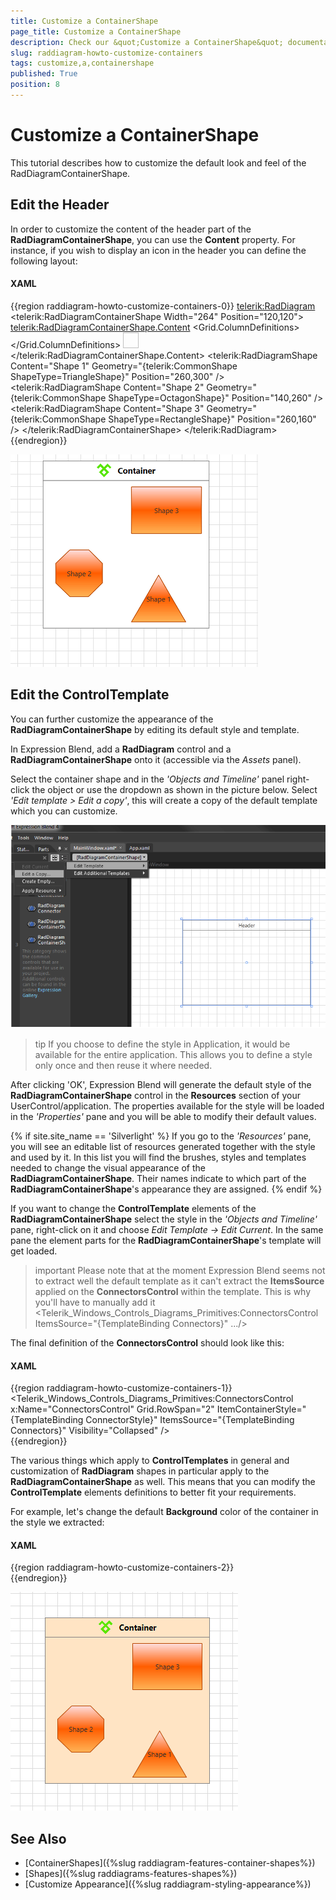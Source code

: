 ```yaml
---
title: Customize a ContainerShape
page_title: Customize a ContainerShape
description: Check our &quot;Customize a ContainerShape&quot; documentation article for the RadDiagram WPF control.
slug: raddiagram-howto-customize-containers
tags: customize,a,containershape
published: True
position: 8
---
```


# Customize a ContainerShape

This tutorial describes how to customize the default look and feel of the RadDiagramContainerShape.

## Edit the Header

In order to customize the content of the header part of the __RadDiagramContainerShape__, you can use the __Content__ property. For instance, if you wish to display an icon in the header you can define the following layout:		

#### __XAML__
{{region raddiagram-howto-customize-containers-0}}
    <telerik:RadDiagram>
        <telerik:RadDiagramContainerShape Width="264" Position="120,120">
            <telerik:RadDiagramContainerShape.Content>
                <Grid Height="Auto">
                    <Grid.ColumnDefinitions>
                        <ColumnDefinition Width="Auto" />
                        <ColumnDefinition Width="*" />
                    </Grid.ColumnDefinitions>
                    <Image Grid.Column="0"
                            Width="25"
                            Height="25"
                            HorizontalAlignment="Center"
                            VerticalAlignment="Center"
                            Source="TelerikIcon.png" />
                    <TextBlock Grid.Column="1"
                                Margin="10,0,0,0"
                                VerticalAlignment="Center"
                                FontSize="13"
                                FontWeight="Bold"
                                Text="Container" />
                </Grid>
            </telerik:RadDiagramContainerShape.Content>
            <telerik:RadDiagramShape Content="Shape 1"
                                        Geometry="{telerik:CommonShape ShapeType=TriangleShape}"
                                        Position="260,300" />
            <telerik:RadDiagramShape Content="Shape 2"
                                        Geometry="{telerik:CommonShape ShapeType=OctagonShape}"
                                        Position="140,260" />
            <telerik:RadDiagramShape Content="Shape 3"
                                        Geometry="{telerik:CommonShape ShapeType=RectangleShape}"
                                        Position="260,160" />
        </telerik:RadDiagramContainerShape>
    </telerik:RadDiagram>
{{endregion}}

![Rad Diagram How To Customize Containers Content](images/RadDiagram_HowTo_Customize_ContainersContent.png)

## Edit the ControlTemplate

You can further customize the appearance of the __RadDiagramContainerShape__ by editing its default style and template.	  

In Expression Blend, add a __RadDiagram__ control and a __RadDiagramContainerShape__ onto it (accessible via the *Assets* panel).		

Select the container shape and in the *'Objects and Timeline'* panel right-click the object or use the dropdown as shown in the picture below. Select *'Edit template > Edit a copy'*, this will create a copy of the default template which you can customize.

![Rad Diagram How To Customize Containers](images/RadDiagram_HowTo_Customize_Containers.png)

>tip If you choose to define the style in Application, it would be available for the entire application. This allows you to define a style only once and then reuse it where needed.		  

After clicking 'OK', Expression Blend will generate the default style of the __RadDiagramContainerShape__ control in the __Resources__ section of your UserControl/application. The properties available for the style will be loaded in the *'Properties'* pane and you will be able to modify their default values.

{% if site.site_name == 'Silverlight' %}
If you go to the *'Resources'* pane, you will see an editable list of resources generated together with the style and used by it. In this list you will find the brushes, styles and templates needed to change the visual appearance of the __RadDiagramContainerShape__. Their names indicate to which part of the __RadDiagramContainerShape__'s appearance they are assigned.
{% endif %}

If you want to change the __ControlTemplate__ elements of the __RadDiagramContainerShape__ select the style in the *'Objects and Timeline'* pane, right-click on it and choose *Edit Template -> Edit Current*. In the same pane the element parts for the __RadDiagramContainerShape__'s template will get loaded. 

>important Please note that at the moment Expression Blend seems not to extract well the default template as it can't extract the __ItemsSource__ applied on the __ConnectorsControl__ within the template. This is why you'll have to manually add it <Telerik_Windows_Controls_Diagrams_Primitives:ConnectorsControl ItemsSource="{TemplateBinding Connectors}" .../>

The final definition of the __ConnectorsControl__ should look like this:		

#### __XAML__
{{region raddiagram-howto-customize-containers-1}}
    <Telerik_Windows_Controls_Diagrams_Primitives:ConnectorsControl x:Name="ConnectorsControl"
                                                                Grid.RowSpan="2"
                                                                ItemContainerStyle="{TemplateBinding ConnectorStyle}"
                                                                ItemsSource="{TemplateBinding Connectors}"
                                                                Visibility="Collapsed" />		  
{{endregion}}

The various things which apply to __ControlTemplates__ in general and customization of __RadDiagram__ shapes in particular apply to the __RadDiagramContainerShape__ as well. This means that you can modify the __ControlTemplate__ elements definitions to better fit your requirements.		

For example, let's change the default __Background__ color of the container in the style we extracted:	  

#### __XAML__	
{{region raddiagram-howto-customize-containers-2}}
    <Style x:Key="RadDiagramContainerShapeStyle" TargetType="{x:Type telerik:RadDiagramContainerShape}">
		<Setter Property="Background" Value="#FFE4C4"/>
		...
    </Style>	
{{endregion}}

![Rad Diagram How To Customize Containers Background](images/RadDiagram_HowTo_Customize_ContainersBackground.png)

## See Also
 * [ContainerShapes]({%slug raddiagram-features-container-shapes%})
 * [Shapes]({%slug raddiagrams-features-shapes%})
 * [Customize Appearance]({%slug raddiagram-styling-appearance%})